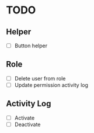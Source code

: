 # TODO

## Helper

-   [ ] Button helper

## Role

-   [ ] Delete user from role
-   [ ] Update permission activity log

## Activity Log

-   [ ] Activate
-   [ ] Deactivate
